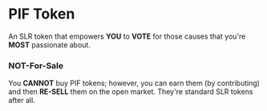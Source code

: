 # PIF Token

An SLR token that empowers __YOU__ to __VOTE__ for those causes that you're __MOST__ passionate about.

### NOT-For-Sale

You __CANNOT__ buy PIF tokens; however, you can earn them (by contributing) and then __RE-SELL__ them on the open market. They're standard SLR tokens after all.
